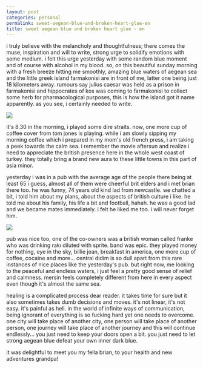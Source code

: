 ```yaml
---
layout: post
categories: personal
permalink: sweet-aegean-blue-and-broken-heart-glue-en
title: sweet aegean blue and broken heart glue - en
---
```

i truly believe with the melancholy and thoughtfulness; there comes the muse, inspiration and will to write, strong urge to solidify emotions with some medium. i felt this urge yesterday with some random blue moment and of course with alcohol in my blood. so, on this beautiful sunday morning with a fresh breeze hitting me smoothly, amazing blue waters of aegean sea and the little greek island farmakonisi are in front of me, latter one being just 18 kilometers away. rumours say julius caesar was held as a prison in farmakonisi and hippocrates of kos was coming to farmakonisi to collect some herb for pharmacological purposes, this is how the island got it name apparently. as you see, i certainly needed to write.

![]({{site.baseurl}}/images/didim1.jpg)

it's 8.30 in the morning, i played some dire straits. now, one more cup of coffee cover from tom jones is playing. while i am slowly sipping my morning coffee which i prepared in my mom's old french press, i am taking a peek towards the calm sea. i remember the movie aftersun and realize i need to appreciate the british presence here in the whole west coast of turkey. they totally bring a brand new aura to these little towns in this part of asia minor.

yesterday i was in a pub with the average age of the people there being at least 65 i guess, almost all of them were cheerful brit elders and i met brian there too. he was funny, 74 years old kind lad from newcastle. we chatted a bit, i told him about my plans, about the aspects of british culture i like. he told me about his family, his life a bit and football, hahah. he was a good lad and we became mates immediately. i felt he liked me too. i will never forget him. 

![]({{site.baseurl}}/images/didim2.jpg)

pub was nice too, one of the co-owners was a british woman called franke who was drinking rakı diluted with sprite. band was epic. they played money for nothing, eye in the sky, billie jean, breakfast in america, one more cup of coffee, cocaine and more... central didim is so dull apart from this rare instances of nice places like the yesterday's pub. but right now, me looking to the peaceful and endless waters, i just feel a pretty good sense of relief and calmness. mersin feels completely different from here in every aspect even though it's almost the same sea. 

healing is a complicated process dear reader. it takes time for sure but it also sometimes takes dumb decisions and moves. it's not linear, it's not easy. it's painful as hell. in the world of infinite ways of communication, being ignorant of everything is so fucking hard yet one needs to overcome. one city will take place of another city, one person will take place of another person, one journey will take place of another journey and this will continue endlessly... you just need to keep your doors open a bit. you just need to let strong aegean blue defeat your own inner dark blue.

it was delightful to meet you my fella brian, to your health and new adventures grandpa!
